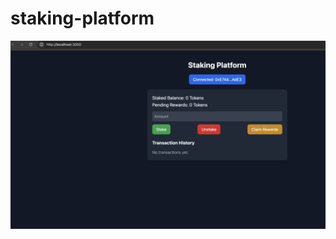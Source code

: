 # staking-platform
<img src="https://github.com/chiefmahesh/staking-platform/blob/main/staking.png" alt="Screenshot">


